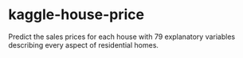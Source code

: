 # kaggle-house-price
Predict the sales prices for each house with 79 explanatory variables describing every aspect of residential homes.
